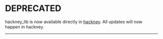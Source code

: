 # DEPRECATED

hackney_lib is now available directly in [hackney](http://github.com/benoitc/hackney). All updates will now happen in hackney.
 
 
*****
